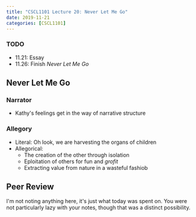 ```yaml
---
title: "CSCL1101 Lecture 20: Never Let Me Go"
date: 2019-11-21
categories: [CSCL1101]
---
```


### TODO

- 11.21: Essay 
- 11.26: Finish *Never Let Me Go*

## Never Let Me Go

### Narrator

- Kathy's feelings get in the way of narrative structure 

### Allegory

- Literal: Oh look, we are harvesting the organs of children
- Allegorical: 
    - The creation of the other through isolation
    - Eploitation of others for fun and *grofit*
    - Extracting value from nature in a wasteful fashiob

## Peer Review

I'm not noting anything here, it's just what today was spent on. You were not particularly lazy with your notes, though that was a distinct possibility.